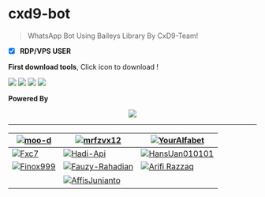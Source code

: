 # cxd9-bot
> WhatsApp Bot Using Baileys Library By CxD9-Team!

<!--## deploy
<p align="center"><a href="https://heroku.com/deploy?template=https://github.com/CxD9-Teams/cxd9-bot">
  <img src="https://www.herokucdn.com/deploy/button.svg" alt="Deploy">
</a></p>-->

- [x] **RDP/VPS USER**

**First download tools**, Click icon to download !

<a href="https://git-scm.com/downloads"><img src="http://img.shields.io/badge/-Git-F1502F?style=flat&logo=git&logoColor=FFFFFF"></a>
<a href="https://nodejs.org/en/download"><img
src="https://img.shields.io/badge/-Node.js-3C873A?style=flat&logo=Node.js&logoColor=white"></a>
<a href="https://ffmpeg.org/download.html"><img src="http://img.shields.io/badge/-Ffmpeg-000000?style=flat&logo=ffmpeg&logoColor=green"></a>
<a href="https://notepad-plus-plus.org/downloads/v8.1.9"><img src="http://img.shields.io/badge/-Notepad++-orange?style=flat"></a>

**Powered By**
<p align="center">
  <a href="https://github.com/CxD9-Teams">
    <img src="https://github.com/cxd9-Teams.png?size=100">
  </a>
</p>

***
[![moo-d](https://github.com/moo-d.png)](https://github.com/moo-d) |  [![mrfzvx12](https://github.com/mrfzvx12.png)](https://github.com/mrfzvx12) | [![YourAlfabet](https://github.com/youralfabet.png)](https://github.com/YourAlfabet) 
--------|--------|--------|
[![Fxc7](https://github.com/fxc7.png)](https://github.com/fxc7) | [![Hadi-Api](https://github.com/hadi-api.png)](https://github.com/hadi-api) | [![HansUan010101](https://github.com/Hansalrl.png)](https://github.com/Hansalrl)
[![Finox999](https://github.com/Finox999.png)](https://github.com/Finox999) | [![Fauzy-Rahadian](https://github.com/fauzy-rahadian.png)](https://github.com/Fauzy-Rahadian) | [![Arifi Razzaq](https://github.com/arifirazzaq2001.png)](https://github.com/arifirazzaq2001)
ㅤㅤㅤ| [![AffisJunianto](https://github.com/affisjunianto.png)](https://github.com/affisjunianto) |ㅤㅤㅤ
